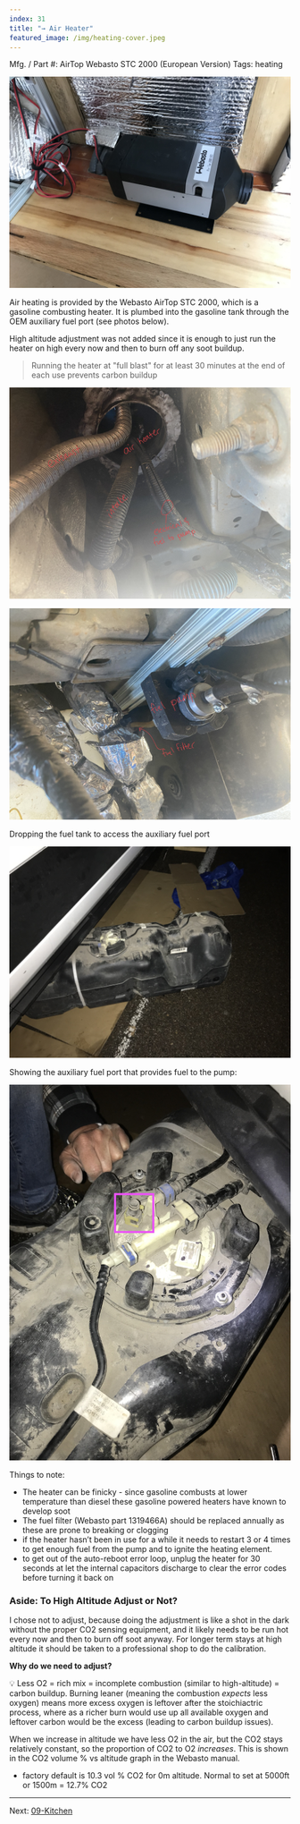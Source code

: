 ```yaml
---
index: 31
title: "→ Air Heater"
featured_image: /img/heating-cover.jpeg
---
```


Mfg. / Part #: AirTop Webasto STC 2000 (European Version)
Tags: heating

![heating-cover](img/heating-cover.jpeg)

Air heating is provided by the Webasto AirTop STC 2000, which is a gasoline combusting heater. It is plumbed into the gasoline tank through the OEM auxiliary fuel port (see photos below). 

High altitude adjustment was not added since it is enough to just run the heater on high every now and then to burn off any soot buildup. 

>  Running the heater at "full blast" for at least 30 minutes at the end of each use prevents carbon buildup

![heater-hole.jpeg](img/heater-hole.jpeg)

![heater-pump.jpeg](img/heater-pump.jpeg)

Dropping the fuel tank to access the auxiliary fuel port

![IMG_1669](img/IMG_1669.jpeg)

Showing the auxiliary fuel port that provides fuel to the pump:

![IMG_1671](img/IMG_1671.jpeg)


Things to note:
- The heater can be finicky - since gasoline combusts at lower temperature than diesel these gasoline powered heaters have known to develop soot 
- The fuel filter (Webasto part 1319466A) should be replaced annually as these are prone to breaking or clogging
- if the heater hasn’t been in use for a while it needs to restart 3 or 4 times to get enough fuel from the pump and to ignite the heating element.
- to get out of the auto-reboot error loop, unplug the heater for 30 seconds at let the internal capacitors discharge to clear the error codes before turning it back on

### Aside: To High Altitude Adjust or Not? 

I chose not to adjust, because doing the adjustment is like a shot in the dark without the proper CO2 sensing equipment, and it likely needs to be run hot every now and then to burn off soot anyway. For longer term stays at high altitude it should be taken to a professional shop to do the calibration. 

**Why do we need to adjust?** 

💡 Less O2 = rich mix = incomplete combustion (similar to high-altitude) = carbon buildup.
Burning leaner (meaning the combustion *expects* less oxygen) means more excess oxygen is leftover after the stoichiactric process, where as a richer burn would use up all available oxygen and leftover carbon would be the excess (leading to carbon buildup issues).

When we increase in altitude we have less O2 in the air, but the CO2 stays relatively constant, so the proportion of CO2 to O2 *increases*. This is shown in the CO2 volume % vs altitude graph in the Webasto manual.

- factory default is 10.3 vol % CO2 for 0m altitude. Normal to set at 5000ft or 1500m = 12.7% CO2

---

Next: [09-Kitchen](09-Kitchen.md)